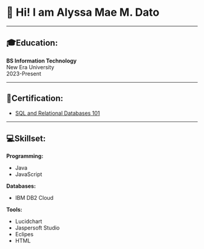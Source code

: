 # 👋 Hi! I am Alyssa Mae M. Dato
---
## 🎓Education:

**BS Information Technology**  
New Era University  
2023-Present

---

## 📜Certification:

- [SQL and Relational Databases 101](https://courses.cognitiveclass.ai/certificates/a12352b147604f28bf742df4578a3a0e)

---

## 💻Skillset:

**Programming:**
- Java
- JavaScript

**Databases:**
- IBM DB2 Cloud

**Tools:**
- Lucidchart
- Jaspersoft Studio
- Eclipes
- HTML


<!--
**Alyssa-Dato/Alyssa-Dato** is a ✨ _special_ ✨ repository because its `README.md` (this file) appears on your GitHub profile.

Here are some ideas to get you started:

- 🔭 I’m currently working on ...
- 🌱 I’m currently learning ...
- 👯 I’m looking to collaborate on ...
- 🤔 I’m looking for help with ...
- 💬 Ask me about ...
- 📫 How to reach me: ...
- 😄 Pronouns: ...
- ⚡ Fun fact: ...
-->
